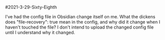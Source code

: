 #2021-3-29-Sixty-Eighth

I've had the config file in Obsidian change itself on me.  What the dickens does "file-recovery": true mean in the config, and why did it change when I haven't touched the file?  I don't intend to upload the changed config file until I understand why it changed.